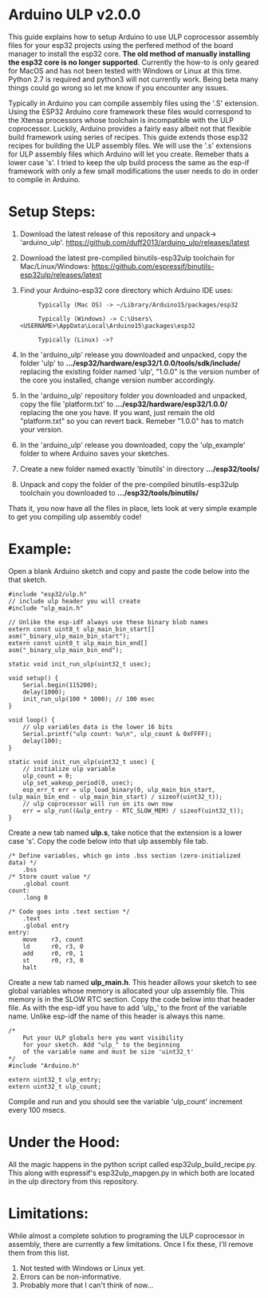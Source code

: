 Arduino ULP v2.0.0
==================
This guide explains how to setup Arduino to use ULP coprocessor assembly files for your esp32 projects using the perfered method of the board manager to install the esp32 core. **The old method of manually installing the esp32 core is no longer supported**. Currently the how-to is only geared for MacOS and has not been tested with Windows or Linux at this time. Python 2.7 is required and python3 will not currently work. Being beta many things could go wrong so let me know if you encounter any issues.

Typically in Arduino you can compile assembly files using the '.S' extension. Using the ESP32 Arduino core framework these files would correspond to the Xtensa processors whose toolchain is incompatible with the ULP coprocessor. Luckily, Arduino provides a fairly easy albeit not that flexible build framework using series of recipes. This guide extends those esp32 recipes for building the ULP assembly files. We will use the '.s' extensions for ULP assembly files which Arduino will let you create. Remeber thats a lower case 's'. I tried to keep the ulp build process the same as the esp-if framework with only a few small modifications the user needs to do in order to compile in Arduino.

Setup Steps:
============
1. Download the latest release of this repository and unpack-> 'arduino_ulp'. https://github.com/duff2013/arduino_ulp/releases/latest

2. Download the latest pre-compiled binutils-esp32ulp toolchain for Mac/Linux/Windows: https://github.com/espressif/binutils-esp32ulp/releases/latest

3. Find your Arduino-esp32 core directory which Arduino IDE uses: 

            Typically (Mac OS) -> ~/Library/Arduino15/packages/esp32
            
            Typically (Windows) -> C:\Users\<USERNAME>\AppData\Local\Arduino15\packages\esp32
            
            Typically (Linux) ->?
4. In the 'arduino_ulp' release you downloaded and unpacked, copy the folder 'ulp' to **.../esp32/hardware/esp32/1.0.0/tools/sdk/include/** replacing the existing folder named 'ulp', "1.0.0" is the version number of the core you installed, change version number accordingly.

5. In the 'arduino_ulp' repository folder you downloaded and unpacked, copy the file 'platform.txt' to **.../esp32/hardware/esp32/1.0.0/** replacing the one you have. If you want, just remain the old "platform.txt" so you can revert back. Remeber "1.0.0" has to match your version.

6. In the 'arduino_ulp' release you downloaded, copy the 'ulp_example' folder to where Arduino saves your sketches. 

7. Create a new folder named exactly 'binutils' in directory **.../esp32/tools/**

8. Unpack and copy the folder of the pre-compiled binutils-esp32ulp toolchain you downloaded to **.../esp32/tools/binutils/**

Thats it, you now have all the files in place, lets look at very simple example to get you compiling ulp assembly code!

Example:
========
Open a blank Arduino sketch and copy and paste the code below into the that sketch.
```
#include "esp32/ulp.h"
// include ulp header you will create
#include "ulp_main.h"

// Unlike the esp-idf always use these binary blob names
extern const uint8_t ulp_main_bin_start[] asm("_binary_ulp_main_bin_start");
extern const uint8_t ulp_main_bin_end[]   asm("_binary_ulp_main_bin_end");

static void init_run_ulp(uint32_t usec);

void setup() {
    Serial.begin(115200);
    delay(1000);
    init_run_ulp(100 * 1000); // 100 msec
}

void loop() {
    // ulp variables data is the lower 16 bits
    Serial.printf("ulp count: %u\n", ulp_count & 0xFFFF);
    delay(100);
}

static void init_run_ulp(uint32_t usec) {
    // initialize ulp variable
    ulp_count = 0;
    ulp_set_wakeup_period(0, usec);
    esp_err_t err = ulp_load_binary(0, ulp_main_bin_start, (ulp_main_bin_end - ulp_main_bin_start) / sizeof(uint32_t));
    // ulp coprocessor will run on its own now
    err = ulp_run((&ulp_entry - RTC_SLOW_MEM) / sizeof(uint32_t));
}
```

Create a new tab named <b>ulp.s</b>, take notice that the extension is a lower case 's'. Copy the code below into that ulp assembly file tab.
```
/* Define variables, which go into .bss section (zero-initialized data) */
    .bss
/* Store count value */
    .global count
count:
    .long 0

/* Code goes into .text section */
    .text
    .global entry
entry:
    move    r3, count
    ld      r0, r3, 0 
    add     r0, r0, 1
    st      r0, r3, 0
    halt
```

Create a new tab named <b>ulp_main.h</b>. This header allows your sketch to see global variables whose memory is allocated your ulp assembly file. This memory is in the SLOW RTC section. Copy the code below into that header file. As with the esp-idf you have to add 'ulp_' to the front of the variable name. Unlike esp-idf the name of this header is always this name.
```
/*
    Put your ULP globals here you want visibility
    for your sketch. Add "ulp_" to the beginning
    of the variable name and must be size 'uint32_t'
*/
#include "Arduino.h"

extern uint32_t ulp_entry;
extern uint32_t ulp_count;
```

Compile and run and you should see the variable 'ulp_count' increment every 100 msecs.

Under the Hood:
===============
All the magic happens in the python script called esp32ulp_build_recipe.py. This along with espressif's esp32ulp_mapgen.py in which both are located in the ulp directory from this repository.

Limitations:
============
While almost a complete solution to programing the ULP coprocessor in assembly, there are currently a few limitations. Once I fix these, I'll remove them from this list.

1. Not tested with Windows or Linux yet.
2. Errors can be non-informative.
3. Probably more that I can't think of now...
